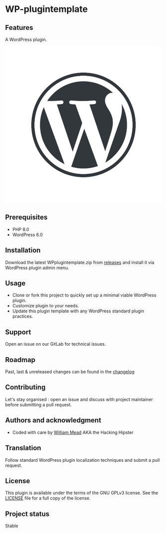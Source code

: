 # WP-plugintemplate

## Features
A WordPress plugin.

![WP-plugintemplate screenshot](screenshot.png "WP-plugintemplate screenshot")

## Prerequisites
- PHP 8.0
- WordPress 6.0

## Installation
Download the latest WPplugintemplate.zip from [releases](https://git.manche.io/wordpress/wpplugintemplate/-/releases) and install it via WordPress plugin admin menu.

## Usage
- Clone or fork this project to quickly set up a minimal viable WordPress plugin.
- Customize plugin to your needs.
- Update this plugin template with any WordPress standard plugin practices.

## Support
Open an issue on our GitLab for technical issues.

## Roadmap
Past, last & unreleased changes can be found in the [changelog](CHANGELOG.md)

## Contributing
Let's stay organised : open an issue and discuss with project maintainer before submitting a pull request.

## Authors and acknowledgment
- Coded with care by [William Mead](https://git.manche.io/wmead) AKA the Hacking Hipster

## Translation
Follow standard WordPress plugin localization techniques and submit a pull request.

## License
This plugin is available under the terms of the GNU GPLv3 license. See the [LICENSE](LICENSE) file for a full copy of the license.

## Project status
Stable